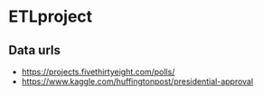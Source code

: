 # ETLproject
## Data urls
* https://projects.fivethirtyeight.com/polls/
* https://www.kaggle.com/huffingtonpost/presidential-approval